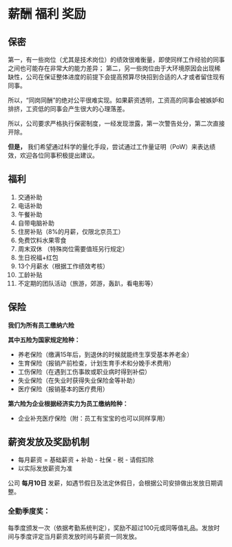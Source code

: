 # 薪酬 福利 奖励



## 保密

第一，有一些岗位（尤其是技术岗位）的绩效很难衡量，即使同样工作经验的同事之间也可能存在非常大的能力差异； 第二，另一些岗位由于大环境原因会出现稀缺性，公司在保证整体进度的前提下会提高预算尽快招到合适的人才或者留住现有同事。

所以，“同岗同酬”的绝对公平很难实现。如果薪资透明，工资高的同事会被嫉妒和排挤，工资低的同事会产生很大的心理落差。

所以，公司要求严格执行保密制度，一经发现泄露，第一次警告处分，第二次直接开除。

**但是，** 我们希望通过科学的量化手段，尝试通过工作量证明（PoW）来表达绩效，欢迎各位同事积极提出建议。

## 福利

1. 交通补助
2. 电话补助
3. 午餐补助
4. 自带电脑补助
5. 住房补贴（8%的月薪，仅限北京员工）
6. 免费饮料水果零食
7. 周末双休 （特殊岗位需要值班另行规定）
8. 生日祝福+红包
9. 13个月薪水（根据工作绩效考核）
10. 工龄补贴
11. 不定期的团队活动（旅游，郊游，轰趴，看电影等）

## 保险

**我们为所有员工缴纳六险**

**其中五险为国家规定险种：**

* 养老保险（缴满15年后，到退休的时候就能终生享受基本养老金）
* 生育保险（报销产前检查，计划生育手术和分娩手术费用）
* 工伤保险（在遇到工伤事故或职业病时得到补偿）
* 失业保险（在失业时获得失业保险金等补助）
* 医疗保险（报销基本的医疗费用）

**第六险为企业根据经济实力为员工缴纳险种：**

* 企业补充医疗保险（附：员工有宝宝的也可以同样享用）

## 薪资发放及奖励机制

* 每月薪资 = 基础薪资 + 补助 - 社保 - 税 - 请假扣除
* 以实际发放薪资为准

公司 **每月10日** 发薪，如遇节假日及法定休假日，会根据公司安排做出发放日期调整。

### 全勤季度奖：

每季度颁发一次（依据考勤系统判定），奖励不超过100元或同等值礼品。发放时间与季度评定当月薪资发放时间与薪资一同发放。
